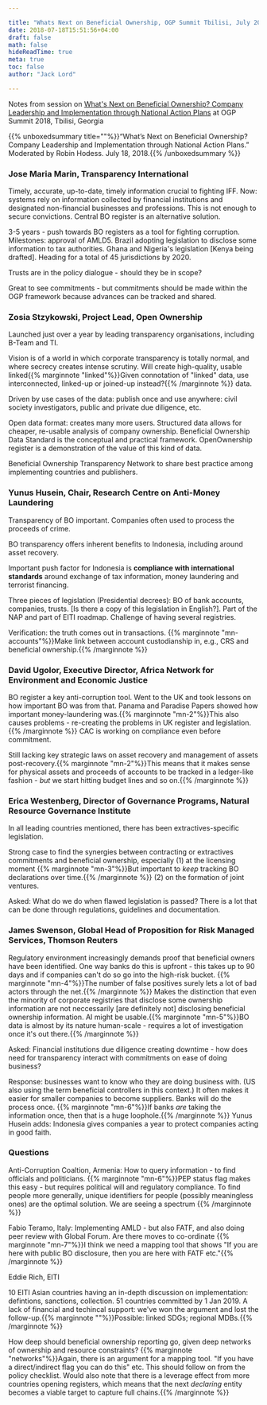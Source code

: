 ```yaml
---

title: "Whats Next on Beneficial Ownership, OGP Summit Tbilisi, July 2018"
date: 2018-07-18T15:51:56+04:00
draft: false
math: false
hideReadTime: true 
meta: true
toc: false
author: "Jack Lord"

---
```



Notes from session on [What's Next on Beneficial Ownership? Company Leadership and Implementation through National Action Plans](https://ogpsummit2018.sched.com/event/FAdR/whats-next-on-beneficial-ownership-company-leadership-and-implementation-through-national-action-plans?iframe=no&w=100%&sidebar=yes&bg=no) at OGP Summit 2018, Tbilisi, Georgia

<!--more-->

{{% unboxedsummary title=""%}}“What’s Next on Beneficial Ownership? Company Leadership and Implementation through National Action Plans.” Moderated by Robin Hodess. July 18, 2018.{{% /unboxedsummary %}} 

### Jose Maria Marin, Transparency International

Timely, accurate, up-to-date, timely information crucial to fighting IFF. Now: systems rely on information collected by financial institutions and designated non-financial businesses and professions. This is not enough to secure convictions. Central BO register is an alternative solution. 

3-5 years - push towards BO registers as a tool for fighting corruption. Milestones: approval of AMLD5. Brazil adopting legislation to disclose some information to tax authorities. Ghana and Nigeria's legislation [Kenya being drafted]. Heading for a total of 45 jurisdictions by 2020.

Trusts are in the policy dialogue - should they be in scope?

Great to see commitments - but commitments should be made within the OGP framework because advances can be tracked and shared.

### Zosia Stzykowski, Project Lead, Open Ownership

Launched just over a year by leading transparency organisations, including B-Team and TI.

Vision is of a world in which corporate transparency is totally normal, and where secrecy creates intense scrutiny. Will create high-quality, usable linked{{% marginnote "linked"%}}Given connotation of "linked" data, use interconnected, linked-up or joined-up instead?{{% /marginnote %}} data.

Driven by use cases of the data: publish once and use anywhere: civil society investigators, public and private due diligence, etc.

Open data format: creates many more users. Structured data allows for cheaper, re-usable analysis of company ownership. Beneficial Ownership Data Standard is the conceptual and practical framework. OpenOwnership register is a demonstration of the value of this kind of data.

Beneficial Ownership Transparency Network to share best practice among implementing countries and publishers.

### Yunus Husein, Chair, Research Centre on Anti-Money Laundering

Transparency of BO important. Companies often used to process the proceeds of crime.

BO transparency offers inherent benefits to Indonesia, including around asset recovery.

Important push factor for Indonesia is **compliance with international standards** around exchange of tax information, money laundering and terrorist financing.

Three pieces of legislation (Presidential decrees): BO of bank accounts, companies, trusts. [Is there a copy of this legislation in English?]. Part of the NAP and part of EITI roadmap. Challenge of having several registries.

Verification: the truth comes out in transactions. {{% marginnote "mn-accounts"%}}Make link between account custodianship in, e.g., CRS and beneficial ownership.{{% /marginnote %}} 

### David Ugolor, Executive Director, Africa Network for Environment and Economic Justice

BO register a key anti-corruption tool. Went to the UK and took lessons on how important BO was from that. Panama and Paradise Papers showed how important money-laundering was.{{% marginnote "mn-2"%}}This also causes problems - re-creating the problems in UK register and legislation.{{% /marginnote %}} CAC is working on compliance even before commitment.

Still lacking key strategic laws on asset recovery and management of assets post-recovery.{{% marginnote "mn-2"%}}This means that it makes sense for physical assets and proceeds of accounts to be tracked in a ledger-like fashion - *but* we start hitting budget lines and so on.{{% /marginnote %}} 

### Erica Westenberg, Director of Governance Programs, Natural Resource Governance Institute

In all leading countries mentioned, there has been extractives-specific legislation.

Strong case to find the synergies between contracting or extractives commitments and beneficial ownership, especially (1) at the licensing moment {{% marginnote "mn-3"%}}But important to *keep* tracking BO declarations over time.{{% /marginnote %}} (2) on the formation of joint ventures.

Asked: What do we do when flawed legislation is passed? There is a lot that can be done through regulations, guidelines and documentation.

### James Swenson, Global Head of Proposition for Risk Managed Services, Thomson Reuters

Regulatory environment increasingly demands proof that beneficial owners have been identified. One way banks do this is upfront - this takes up to 90 days and if companies can't do so go into the high-risk bucket. {{% marginnote "mn-4"%}}The number of false positives surely lets a lot of bad actors through the net.{{% /marginnote %}} Makes the distinction that even the minority of corporate registries that disclose some ownership information are not neccessarily [are definitely not] disclosing beneficial ownership information. AI might be usable.{{% marginnote "mn-5"%}}BO data is almost by its nature human-scale - requires a lot of investigation once it's out there.{{% /marginnote %}}

Asked: Financial institutions due diligence creating downtime - how does need for transparency interact with commitments on ease of doing business?

Response: businesses want to know who they are doing business with. (US also using the term beneficial controllers in this context.) It often makes it easier for smaller companies to become suppliers. Banks will do the process once. {{% marginnote "mn-6"%}}If banks *are* taking the information once, then that is a huge loophole.{{% /marginnote %}} Yunus Husein adds: Indonesia gives companies a year to protect companies acting in good faith.

### Questions

Anti-Corruption Coaltion, Armenia: How to query information - to find officials and politicians. {{% marginnote "mn-6"%}}PEP status flag makes this easy - but requires political will and regulatory compliance. To find people more generally, unique identifiers for people (possibly meaningless ones) are the optimal solution. We are seeing a spectrum {{% /marginnote %}} 

Fabio Teramo, Italy: Implementing AMLD - but also FATF, and also doing peer review with Global Forum. Are there moves to co-ordinate {{% marginnote "mn-7"%}}I think we need a mapping tool that shows "If you are here with public BO disclosure, then you are here with FATF etc."{{% /marginnote %}}

Eddie Rich, EITI

10 EITI Asian countries having an in-depth discussion on implementation: defintions, sanctions, collection. 51 countries committed by 1 Jan 2019. A lack of financial and techincal support: we've won the argument and lost the follow-up.{{% marginnote ""%}}Possible: linked SDGs; regional MDBs.{{% /marginnote %}} 

How deep should beneficial ownership reporting go, given deep networks of ownership and resource constraints? {{% marginnote "networks"%}}Again, there is an argument for a mapping tool. "If you have a direct/indirect flag you can do this" etc. This should follow on from the policy checklist. Would also note that there is a leverage effect from more countries opening registers, which means that the next *declaring* entity becomes a viable target to capture full chains.{{% /marginnote %}} 




